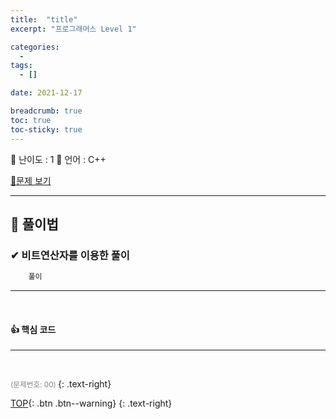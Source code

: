 ```yaml
---
title:  "title"
excerpt: "프로그래머스 Level 1"

categories:
  - 
tags:
  - []

date: 2021-12-17

breadcrumb: true
toc: true
toc-sticky: true
---
```


<div class="notice--warning" markdown=1>
 <span>📄 난이도 : 1      </span> 
 <span>📄 언어 : C++  </span> 

 </div>
 


 [📂문제 보기](https://programmers.co.kr/learn/courses/30/lessons/17681?language=cpp) 

***
##  🔶 풀이법


### ✔ 비트연산자를 이용한 풀이

```c++
    풀이 

```
--- 
<br>

#### 👍 핵심 코드 

--- 
<br>


 <small style ="color:gray;">(문제번호: 00) </small> 
 {: .text-right}

[TOP](#){: .btn .btn--warning} 
{: .text-right}